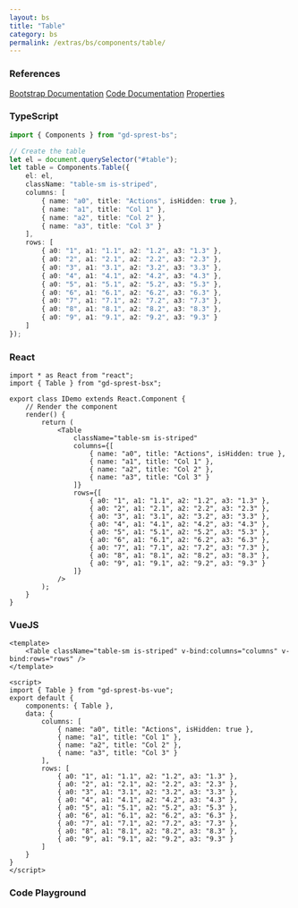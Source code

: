 ```yaml
---
layout: bs
title: "Table"
category: bs
permalink: /extras/bs/components/table/
---
```


### References

<div class="bs">
    <div class="list-group">
        <a class="list-group-item list-group-item-action" href="https://getbootstrap.com/docs/4.4/content/tables">Bootstrap Documentation</a>
        <a class="list-group-item list-group-item-action" href="/docs/sprest-bs/modules/_components_table_d_.html">Code Documentation</a>
        <a class="list-group-item list-group-item-action" href="/docs/sprest-bs/interfaces/_components_table_d_.itableprops.html">Properties</a>
    </div>
</div>

### TypeScript

```ts
import { Components } from "gd-sprest-bs";

// Create the table
let el = document.querySelector("#table");
let table = Components.Table({
    el: el,
    className: "table-sm is-striped",
    columns: [
        { name: "a0", title: "Actions", isHidden: true },
        { name: "a1", title: "Col 1" },
        { name: "a2", title: "Col 2" },
        { name: "a3", title: "Col 3" }
    ],
    rows: [
        { a0: "1", a1: "1.1", a2: "1.2", a3: "1.3" },
        { a0: "2", a1: "2.1", a2: "2.2", a3: "2.3" },
        { a0: "3", a1: "3.1", a2: "3.2", a3: "3.3" },
        { a0: "4", a1: "4.1", a2: "4.2", a3: "4.3" },
        { a0: "5", a1: "5.1", a2: "5.2", a3: "5.3" },
        { a0: "6", a1: "6.1", a2: "6.2", a3: "6.3" },
        { a0: "7", a1: "7.1", a2: "7.2", a3: "7.3" },
        { a0: "8", a1: "8.1", a2: "8.2", a3: "8.3" },
        { a0: "9", a1: "9.1", a2: "9.2", a3: "9.3" }
    ]
});
```

### React

```tsx
import * as React from "react";
import { Table } from "gd-sprest-bsx";

export class IDemo extends React.Component {
    // Render the component
    render() {
        return (
            <Table
                className="table-sm is-striped"
                columns={[
                    { name: "a0", title: "Actions", isHidden: true },
                    { name: "a1", title: "Col 1" },
                    { name: "a2", title: "Col 2" },
                    { name: "a3", title: "Col 3" }
                ]}
                rows={[
                    { a0: "1", a1: "1.1", a2: "1.2", a3: "1.3" },
                    { a0: "2", a1: "2.1", a2: "2.2", a3: "2.3" },
                    { a0: "3", a1: "3.1", a2: "3.2", a3: "3.3" },
                    { a0: "4", a1: "4.1", a2: "4.2", a3: "4.3" },
                    { a0: "5", a1: "5.1", a2: "5.2", a3: "5.3" },
                    { a0: "6", a1: "6.1", a2: "6.2", a3: "6.3" },
                    { a0: "7", a1: "7.1", a2: "7.2", a3: "7.3" },
                    { a0: "8", a1: "8.1", a2: "8.2", a3: "8.3" },
                    { a0: "9", a1: "9.1", a2: "9.2", a3: "9.3" }
                ]}
            />
        );
    }
}
```

### VueJS

```vue
<template>
    <Table className="table-sm is-striped" v-bind:columns="columns" v-bind:rows="rows" />
</template>

<script>
import { Table } from "gd-sprest-bs-vue";
export default {
    components: { Table },
    data: {
        columns: [
            { name: "a0", title: "Actions", isHidden: true },
            { name: "a1", title: "Col 1" },
            { name: "a2", title: "Col 2" },
            { name: "a3", title: "Col 3" }
        ],
        rows: [
            { a0: "1", a1: "1.1", a2: "1.2", a3: "1.3" },
            { a0: "2", a1: "2.1", a2: "2.2", a3: "2.3" },
            { a0: "3", a1: "3.1", a2: "3.2", a3: "3.3" },
            { a0: "4", a1: "4.1", a2: "4.2", a3: "4.3" },
            { a0: "5", a1: "5.1", a2: "5.2", a3: "5.3" },
            { a0: "6", a1: "6.1", a2: "6.2", a3: "6.3" },
            { a0: "7", a1: "7.1", a2: "7.2", a3: "7.3" },
            { a0: "8", a1: "8.1", a2: "8.2", a3: "8.3" },
            { a0: "9", a1: "9.1", a2: "9.2", a3: "9.3" }
        ]
    }
}
</script>
```

### Code Playground

<div id="playground" class="bs"></div>
<script type="text/javascript">
    // Wait for the page to load
    window.addEventListener("load", function() {
        // Create the code editor
        var editor = CodeEditor(document.getElementById("playground"), true, [
            '// Create the table',
            'Components.Table({',
            '\tel: app,',
            '\tclassName: "table-sm is-striped",',
            '\tcolumns: [',
            '\t\t{ name: "a0", title: "Actions", isHidden: true },',
            '\t\t{ name: "a1", title: "Col 1" },',
            '\t\t{ name: "a2", title: "Col 2" },',
            '\t\t{ name: "a3", title: "Col 3" }',
            '\t],',
            '\trows: [',
            '\t\t{ a0: "1", a1: "1.1", a2: "1.2", a3: "1.3" },',
            '\t\t{ a0: "2", a1: "2.1", a2: "2.2", a3: "2.3" },',
            '\t\t{ a0: "3", a1: "3.1", a2: "3.2", a3: "3.3" },',
            '\t\t{ a0: "4", a1: "4.1", a2: "4.2", a3: "4.3" },',
            '\t\t{ a0: "5", a1: "5.1", a2: "5.2", a3: "5.3" },',
            '\t\t{ a0: "6", a1: "6.1", a2: "6.2", a3: "6.3" },',
            '\t\t{ a0: "7", a1: "7.1", a2: "7.2", a3: "7.3" },',
            '\t\t{ a0: "8", a1: "8.1", a2: "8.2", a3: "8.3" },',
            '\t\t{ a0: "9", a1: "9.1", a2: "9.2", a3: "9.3" }',
            '\t]',
            '});'
        ].join('\n'));
    });
</script>